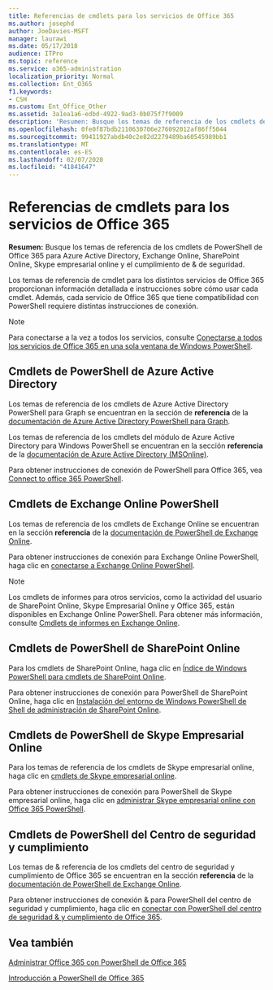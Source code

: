 ```yaml
---
title: Referencias de cmdlets para los servicios de Office 365
ms.author: josephd
author: JoeDavies-MSFT
manager: laurawi
ms.date: 05/17/2018
audience: ITPro
ms.topic: reference
ms.service: o365-administration
localization_priority: Normal
ms.collection: Ent_O365
f1.keywords:
- CSH
ms.custom: Ent_Office_Other
ms.assetid: 3a1ea1a6-edbd-4922-9ad3-0b075f7f9009
description: 'Resumen: Busque los temas de referencia de los cmdlets de PowerShell de Office 365 para Azure Active Directory, Exchange Online, SharePoint Online, Skype empresarial online y el cumplimiento de & de seguridad.'
ms.openlocfilehash: 0fe0f87bdb2110630706e276092012af86ff5044
ms.sourcegitcommit: 99411927abdb40c2e82d2279489ba60545989bb1
ms.translationtype: MT
ms.contentlocale: es-ES
ms.lasthandoff: 02/07/2020
ms.locfileid: "41841647"
---
```

# <a name="cmdlet-references-for-office-365-services"></a>Referencias de cmdlets para los servicios de Office 365

 **Resumen:** Busque los temas de referencia de los cmdlets de PowerShell de Office 365 para Azure Active Directory, Exchange Online, SharePoint Online, Skype empresarial online y el cumplimiento de & de seguridad.
  
Los temas de referencia de cmdlet para los distintos servicios de Office 365 proporcionan información detallada e instrucciones sobre cómo usar cada cmdlet. Además, cada servicio de Office 365 que tiene compatibilidad con PowerShell requiere distintas instrucciones de conexión.
  
> [!NOTE]
> Para conectarse a la vez a todos los servicios, consulte [Conectarse a todos los servicios de Office 365 en una sola ventana de Windows PowerShell](connect-to-all-office-365-services-in-a-single-windows-powershell-window.md). 
  
## <a name="azure-active-directory-powershell-cmdlets"></a>Cmdlets de PowerShell de Azure Active Directory

Los temas de referencia de los cmdlets de Azure Active Directory PowerShell para Graph se encuentran en la sección de **referencia** de la [documentación de Azure Active Directory PowerShell para Graph](https://docs.microsoft.com/powershell/azure/active-directory/install-adv2?view=azureadps-2.0).

Los temas de referencia de los cmdlets del módulo de Azure Active Directory para Windows PowerShell se encuentran en la sección **referencia** de la [documentación de Azure Active Directory (MSOnline)](https://docs.microsoft.com/powershell/azure/active-directory/overview?view=azureadps-1.0).

Para obtener instrucciones de conexión de PowerShell para Office 365, vea [Connect to office 365 PowerShell](connect-to-office-365-powershell.md).
  
## <a name="exchange-online-powershell-cmdlets"></a>Cmdlets de Exchange Online PowerShell

Los temas de referencia de los cmdlets de Exchange Online se encuentran en la sección **referencia** de la [documentación de PowerShell de Exchange Online](https://docs.microsoft.com/powershell/exchange/exchange-online/exchange-online-powershell?view=exchange-ps).
  
Para obtener instrucciones de conexión para Exchange Online PowerShell, haga clic en [conectarse a Exchange Online PowerShell](https://go.microsoft.com/fwlink/p/?LinkId=396554).
  
> [!NOTE]
> Los cmdlets de informes para otros servicios, como la actividad del usuario de SharePoint Online, Skype Empresarial Online y Office 365, están disponibles en Exchange Online PowerShell. Para obtener más información, consulte [Cmdlets de informes en Exchange Online](https://go.microsoft.com/fwlink/p/?LinkId=691595). 
  
## <a name="sharepoint-online-powershell-cmdlets"></a>Cmdlets de PowerShell de SharePoint Online

Para los cmdlets de SharePoint Online, haga clic en [Índice de Windows PowerShell para cmdlets de SharePoint Online](https://go.microsoft.com/fwlink/p/?LinkId=691476).
  
Para obtener instrucciones de conexión para PowerShell de SharePoint Online, haga clic en [Instalación del entorno de Windows PowerShell de Shell de administración de SharePoint Online](https://go.microsoft.com/fwlink/p/?LinkId=691603).
  
## <a name="skype-for-business-online-powershell-cmdlets"></a>Cmdlets de PowerShell de Skype Empresarial Online

Para los temas de referencia de los cmdlets de Skype empresarial online, haga clic en [cmdlets de Skype empresarial online](https://technet.microsoft.com/library/mt228132.aspx).
  
Para obtener instrucciones de conexión para PowerShell de Skype empresarial online, haga clic en [administrar Skype empresarial online con Office 365 PowerShell](manage-skype-for-business-online-with-office-365-powershell.md).

## <a name="security-amp-compliance-center-powershell-cmdlets"></a>Cmdlets de PowerShell del Centro de seguridad y cumplimiento

Los temas de &amp; referencia de los cmdlets del centro de seguridad y cumplimiento de Office 365 se encuentran en la sección **referencia** de la [documentación de PowerShell de Exchange Online](https://docs.microsoft.com/powershell/exchange/exchange-online/exchange-online-powershell?view=exchange-ps).
  
Para obtener instrucciones de conexión &amp; para PowerShell del centro de seguridad y cumplimiento, haga clic en [conectar con PowerShell del centro de seguridad &amp; y cumplimiento de Office 365](https://docs.microsoft.com/powershell/exchange/office-365-scc/connect-to-scc-powershell/connect-to-scc-powershell?view=exchange-ps).


  
## <a name="see-also"></a>Vea también

[Administrar Office 365 con PowerShell de Office 365](manage-office-365-with-office-365-powershell.md)
  
[Introducción a PowerShell de Office 365](getting-started-with-office-365-powershell.md)

